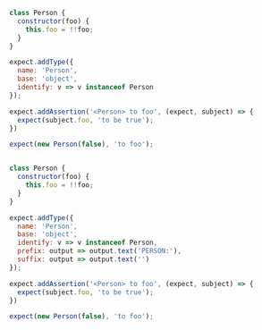 <!-- evaldown nowrap:true -->

```javascript
class Person {
  constructor(foo) {
    this.foo = !!foo;
  }
}
```

```javascript
expect.addType({
  name: 'Person',
  base: 'object',
  identify: v => v instanceof Person
});

expect.addAssertion('<Person> to foo', (expect, subject) => {
  expect(subject.foo, 'to be true');
})

expect(new Person(false), 'to foo');
```

```output
```

<!-- evaldown freshContext:true -->

```javascript
class Person {
  constructor(foo) {
    this.foo = !!foo;
  }
}

expect.addType({
  name: 'Person',
  base: 'object',
  identify: v => v instanceof Person,
  prefix: output => output.text('PERSON:'),
  suffix: output => output.text('')
});

expect.addAssertion('<Person> to foo', (expect, subject) => {
  expect(subject.foo, 'to be true');
})

expect(new Person(false), 'to foo');
```

```output
```

